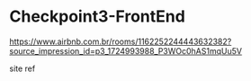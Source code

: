 # Checkpoint3-FrontEnd
 
https://www.airbnb.com.br/rooms/1162252244443632382?source_impression_id=p3_1724993988_P3WOc0hAS1mqUu5V

site ref